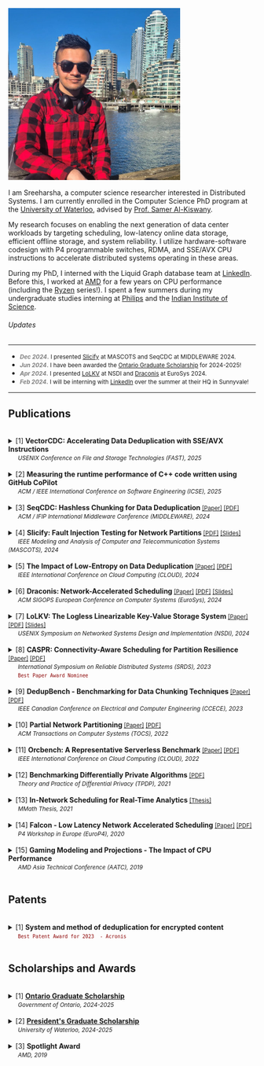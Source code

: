 <img src="images/Title_Image_2.jpg" width=350>

I am Sreeharsha, a computer science researcher interested in Distributed Systems. I am currently enrolled in the Computer Science PhD program at the [University of Waterloo](https://uwaterloo.ca/), advised by [Prof. Samer Al-Kiswany](https://cs.uwaterloo.ca/~alkiswan/index.html). 

My research focuses on enabling the next generation of data center workloads by targeting scheduling, low-latency online data storage, efficient offline storage, and system reliability. I utilize hardware-software codesign with P4 programmable switches, RDMA, and SSE/AVX CPU instructions to accelerate distributed systems operating in these areas.

During my PhD, I interned with the Liquid Graph database team at [LinkedIn](https://www.linkedin.com/). Before this, I worked at [AMD](https://www.amd.com/en.html) for a few years on CPU performance (including the [Ryzen](https://www.amd.com/en/products/processors/desktops/ryzen.html) series!).  I spent a few summers during my undergraduate studies interning at [Philips](https://www.philips.com/global) and the [Indian Institute of Science](https://iisc.ac.in/).

###### Updates
---
* <small> <font style="color:gray"><b><em>Dec 2024</em>.</b></font> I presented <a href="https://wasl.uwaterloo.ca/projects/nifty/">Slicify</a> at MASCOTS and SeqCDC at MIDDLEWARE 2024.</small>
 * <small> <font style="color:gray"><b><em>Jun 2024</em>.</b></font> I have been awarded the <a href= "https://osap.gov.on.ca/OSAPPortal/en/A-ZListofAid/PRDR019245.html">Ontario Graduate Scholarship</a> for 2024-2025! </small>
 * <small> <font style="color:gray"><b><em>Apr 2024</em>.</b></font> I presented <a href="https://wasl.uwaterloo.ca/projects/lolkv/">LoLKV</a> at NSDI and <a href="https://wasl.uwaterloo.ca/projects/draconis/">Draconis</a> at EuroSys 2024. </small>   
 * <small> <font style="color:gray"><b><em>Feb 2024</em>.</b></font> I will be interning with <a href="https://www.linkedin.com/">LinkedIn</a> over the summer at their HQ in Sunnyvale! </small>     
 ---
 
## Publications

<br>
<details> <summary> [1]
  <strong> VectorCDC: Accelerating Data Deduplication with SSE/AVX Instructions </strong> <br>
    &nbsp;&nbsp;&nbsp;&nbsp;&nbsp;<small><em>USENIX Conference on File and Storage Technologies (FAST), 2025</em></small> <br>
  </summary> 
  
  &nbsp;&nbsp;&nbsp;&nbsp;&nbsp;&nbsp;&nbsp;&nbsp; <small> <em>Sreeharsha Udayashankar</em>, Abdelrahman Baba and Samer Al-Kiswany </small>
</details>

<br>
<details> <summary> [2]
  <strong> Measuring the runtime performance of C++ code written using GitHub CoPilot </strong> <br>
    &nbsp;&nbsp;&nbsp;&nbsp;&nbsp;<small><em>ACM / IEEE International Conference on Software Engineering (ICSE), 2025</em></small> <br>
  </summary> 
  
  &nbsp;&nbsp;&nbsp;&nbsp;&nbsp;&nbsp;&nbsp;&nbsp; <small> Daniel Erhabor, <em>Sreeharsha Udayashankar</em>, Meiyappan Nagappan and Samer Al-Kiswany </small>
</details>

<br>
<details> <summary> [3]
  <strong> SeqCDC: Hashless Chunking for Data Deduplication </strong> <small> <a href="https://dl.acm.org/doi/10.1145/3652892.3700766">[Paper]</a> <a href="papers/SeqCDC_Middleware24.pdf">[PDF] </a> </small> <br>
    &nbsp;&nbsp;&nbsp;&nbsp;&nbsp;<small><em>ACM / IFIP International Middleware Conference (MIDDLEWARE), 2024</em></small> <br>
  </summary> 
  
  &nbsp;&nbsp;&nbsp;&nbsp;&nbsp;&nbsp;&nbsp;&nbsp; <small> <em>Sreeharsha Udayashankar</em>, Abdelrahman Baba and Samer Al-Kiswany </small>
</details>

<br>
<details> <summary> [4]
  <strong> Slicify: Fault Injection Testing for Network Partitions </strong> <small> <a href="papers/Slicify_MASCOTS24.pdf">[PDF]</a> <a href="papers/Slicify_MASCOTS24_Slides.pdf">[Slides]</a> </small> <br> 
    &nbsp;&nbsp;&nbsp;&nbsp;&nbsp;<small><em>IEEE Modeling and Analysis of Computer and Telecommunication Systems (MASCOTS), 2024</em></small> <br>
  </summary> 
  
  &nbsp;&nbsp;&nbsp;&nbsp;&nbsp;&nbsp;&nbsp;&nbsp; <small> <em>Sreeharsha Udayashankar*,</em> Seba Khaleel* and Samer Al-Kiswany </small>
</details>

<br>
<details> <summary> [5]
  <strong> The Impact of Low-Entropy on Data Deduplication </strong> <small>  <a href="https://ieeexplore.ieee.org/document/10643911">[Paper]</a>  <a href="papers/LowEntropy_CLOUD24.pdf">[PDF]</a> </small> <br>
    &nbsp;&nbsp;&nbsp;&nbsp;&nbsp;<small><em>IEEE International Conference on Cloud Computing (CLOUD), 2024</em></small> <br>
  </summary> 
  
  &nbsp;&nbsp;&nbsp;&nbsp;&nbsp;&nbsp;&nbsp;&nbsp; <small> Mu'men Al Jarah, <em>Sreeharsha Udayashankar</em>, Abdelrahman Baba and Samer Al-Kiswany </small>
</details>

<br>
<details> <summary> [6]
  <strong> Draconis: Network-Accelerated Scheduling </strong> <small> <a href="https://dl.acm.org/doi/10.1145/3627703.3650060">[Paper]</a> <a href="papers/Draconis_EuroSys24.pdf">[PDF]</a> <a href="papers/Draconis_EuroSys24_Slides.pdf">[Slides]</a> </small> <br>
    &nbsp;&nbsp;&nbsp;&nbsp;&nbsp;<small><em>ACM SIGOPS European Conference on Computer Systems (EuroSys), 2024</em></small> <br>
  </summary>
  
  &nbsp;&nbsp;&nbsp;&nbsp;&nbsp;&nbsp;&nbsp;&nbsp; <small> <em>Sreeharsha Udayashankar</em>, Ashraf Abdel-Hadi, Ali Mashtizadeh and Samer Al-Kiswany </small>
</details>

<br>
<details> <summary> [7]
  <strong>  LoLKV: The Logless Linearizable Key-Value Storage System </strong> <small> <a href="https://www.usenix.org/conference/nsdi24/presentation/alquraan">[Paper]</a> <a href="papers/LoLKV_NSDI24.pdf">[PDF]</a> <a href="papers/LoLKV_NSDI24_Slides.pdf">[Slides]</a> </small> <br>  
    &nbsp;&nbsp;&nbsp;&nbsp;&nbsp;<small><em>USENIX Symposium on Networked Systems Design and Implementation (NSDI), 2024 </em></small> <br>
  </summary>
  
  &nbsp;&nbsp;&nbsp;&nbsp;&nbsp;&nbsp;&nbsp;&nbsp; <small>Ahmed Alquraan, <em>Sreeharsha Udayashankar</em>, Virendra Marathe, Bernard Wong and Samer Al-Kiswany</small>
</details>

<br>
<details> <summary> [8]
  <strong> CASPR: Connectivity-Aware Scheduling for Partition Resilience </strong> <small> <a href="https://ieeexplore.ieee.org/abstract/document/10419277">[Paper]</a> <a href="papers/CASPR_SRDS23.pdf">[PDF]</a> </small> <br>  
    &nbsp;&nbsp;&nbsp;&nbsp;&nbsp;<small><em>International Symposium on Reliable Distributed Systems (SRDS), 2023</em></small> <br>
  &nbsp;&nbsp;&nbsp;&nbsp;&nbsp;<code style="color:darkred"><small>Best Paper Award Nominee</small></code>
</summary>
  
  &nbsp;&nbsp;&nbsp;&nbsp;&nbsp;&nbsp;&nbsp;&nbsp; <small>Sara Qunaibi, <em>Sreeharsha Udayashankar</em> and Samer Al-Kiswany </small>
</details>

<br>
<details> <summary> [9]
   <strong>DedupBench - Benchmarking for Data Chunking Techniques </strong> <small> <a href="https://ieeexplore.ieee.org/document/10288834">[Paper]</a> <a href="papers/DedupBench_CCECE23.pdf">[PDF]</a> </small> <br>    
   &nbsp;&nbsp;&nbsp;&nbsp;&nbsp;<small><em>IEEE Canadian Conference on Electrical and Computer Engineering (CCECE), 2023</em></small>
  </summary>
  
  &nbsp;&nbsp;&nbsp;&nbsp;&nbsp;&nbsp;&nbsp;&nbsp; <small>Alan Liu, Abdelrahman Baba, <em>Sreeharsha Udayashankar</em> and Samer Al-Kiswany</small>
</details>
<br>

<details> <summary> [10]
  <strong> Partial Network Partitioning </strong> <small> <a href="https://dl.acm.org/doi/10.1145/3576192">[Paper]</a> <a href="papers/NIFTY_TOCS22.pdf">[PDF]</a> </small> <br>
  &nbsp;&nbsp;&nbsp;&nbsp;&nbsp;<small><em>ACM Transactions on Computer Systems (TOCS), 2022</em></small>
</summary>
  
  &nbsp;&nbsp;&nbsp;&nbsp;&nbsp;&nbsp;&nbsp;&nbsp;<small>Basil Alkhatib, <em>Sreeharsha Udayashankar</em>, Sara Qunaibi, Ahmed Alquraan, Mohammed Alfatafta, Wael Al-Manasrah, Alex Depoutovitch and Samer Al-Kiswany </small>
</details>
<br>

<details> <summary> [11]
 <strong> Orcbench: A Representative Serverless Benchmark </strong> <small> <a href="https://ieeexplore.ieee.org/document/9860528")>[Paper]</a> <a href="papers/OrcBench_CLOUD22.pdf">[PDF]</a> </small> <br>
  &nbsp;&nbsp;&nbsp;&nbsp;&nbsp;<small><em>IEEE International Conference on Cloud Computing (CLOUD), 2022</em></small>
</summary>
 
  &nbsp;&nbsp;&nbsp;&nbsp;&nbsp;&nbsp;&nbsp;&nbsp; <small>Ryan Hancock, <em>Sreeharsha Udayashankar</em>, Ali Mashtizadeh and Samer Al-Kiswany</small>
</details>
<br>

<details> <summary> [12]
 <strong> Benchmarking Differentially Private Algorithms </strong> <small> <a href="papers/BenchmarkDiffPriv_TPDP21.pdf">[PDF]</a> </small> <br>
  &nbsp;&nbsp;&nbsp;&nbsp;&nbsp;<small><em>Theory and Practice of Differential Privacy (TPDP), 2021</em></small>
</summary>
   
  &nbsp;&nbsp;&nbsp;&nbsp;&nbsp;&nbsp;&nbsp;&nbsp; <small>Huiyi Ning, <em>Sreeharsha Udayashankar</em>, Sara Qunaibi, Karl Knopf and Xi He</small>
</details>
<br>

<details> <summary> [13]
 <strong> In-Network Scheduling for Real-Time Analytics </strong> <small> <a href="https://uwspace.uwaterloo.ca/handle/10012/16922">[Thesis]</a> </small> <br>
  &nbsp;&nbsp;&nbsp;&nbsp;&nbsp;<small><em>MMath Thesis, 2021</em> </small>
</summary>
  
  &nbsp;&nbsp;&nbsp;&nbsp;&nbsp;&nbsp;&nbsp;&nbsp; <small><em>Sreeharsha Udayashankar</em></small>
</details>
<br>

<details> <summary> [14]
 <strong> Falcon - Low Latency Network Accelerated Scheduling </strong> <small> <a href="https://dl.acm.org/doi/10.1145/3426744.3431322">[Paper]</a> <a href="papers/Falcon_EuroP420.pdf">[PDF]</a> </small> <br>  
&nbsp;&nbsp;&nbsp;&nbsp;&nbsp;<small><em>P4 Workshop in Europe (EuroP4), 2020</em></small>
  
</summary>
  
  &nbsp;&nbsp;&nbsp;&nbsp;&nbsp;&nbsp;&nbsp;&nbsp; <small>Ibrahim Kettaneh, <em>Sreeharsha Udayashankar</em>, Ashraf Abdel-Hadi, Robin Grosman and Samer Al-Kiswany</small>
</details>
<br>

<details> <summary> [15]
 <strong> Gaming Modeling and Projections - The Impact of CPU Performance </strong><br>
  &nbsp;&nbsp;&nbsp;&nbsp;&nbsp;<small><em>AMD Asia Technical Conference (AATC), 2019</em></small>
</summary>
  
  &nbsp;&nbsp;&nbsp;&nbsp;&nbsp;&nbsp;&nbsp;&nbsp; <small><em>Sreeharsha Udayashankar</em>, Saumya Chandra and Don Cherepacha</small>
</details>
<br>

## Patents
<br>
<details> 
  <summary> [1]
    <strong> System and method of deduplication for encrypted content </strong> <br>
    &nbsp;&nbsp;&nbsp;&nbsp;&nbsp;<code style="color:darkred"><small>Best Patent Award for 2023  - Acronis</small></code>
  </summary>
  
  &nbsp;&nbsp;&nbsp;&nbsp;&nbsp;&nbsp;&nbsp;&nbsp;<small><em>Sreeharsha Udayashankar</em>, Abdelrahman Ba'ba', Samer Al-Kiswany, Serg Bell and Stanislav Protasov</small>
</details>
<br>

## Scholarships and Awards
<br>
<details> 
  <summary> [1] 
   <a href="https://osap.gov.on.ca/OSAPPortal/en/A-ZListofAid/PRDR019245.html"><strong>Ontario Graduate Scholarship</strong></a><br>
  &nbsp;&nbsp;&nbsp;&nbsp;&nbsp;<small><em>Government of Ontario, 2024-2025</em></small>
  </summary>
</details>

<br>
<details> 
  <summary> [2] 
  <strong><a href="https://uwaterloo.ca/graduate-studies-postdoctoral-affairs/current-students/internal-waterloo-awards/presidents-graduate-scholarship">President's Graduate Scholarship</a></strong><br>
  &nbsp;&nbsp;&nbsp;&nbsp;&nbsp;<small><em>University of Waterloo, 2024-2025</em></small>
  </summary>
</details>

<br>
<details> 
  <summary> [3] 
   <strong>Spotlight Award</strong><br>
  &nbsp;&nbsp;&nbsp;&nbsp;&nbsp;<small><em>AMD, 2019</em></small>
  </summary>
</details>

  





